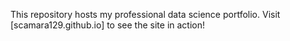 This repository hosts my professional data science portfolio. Visit [scamara129.github.io] to see the site in action!
